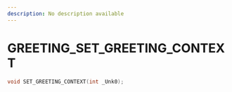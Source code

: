```yaml
---
description: No description available 
---
```


# GREETING\_SET_GREETING_CONTEXT

```cpp
void SET_GREETING_CONTEXT(int _Unk0);
```